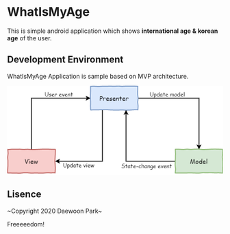 # WhatIsMyAge
This is simple android application which shows **international age & korean age** of the user.

## Development Environment
WhatIsMyAge Application is sample based on MVP architecture.

![mvp_arch](./intro/mvp_arch.png)

## Lisence
~Copyright 2020 Daewoon Park~

Freeeeedom!
